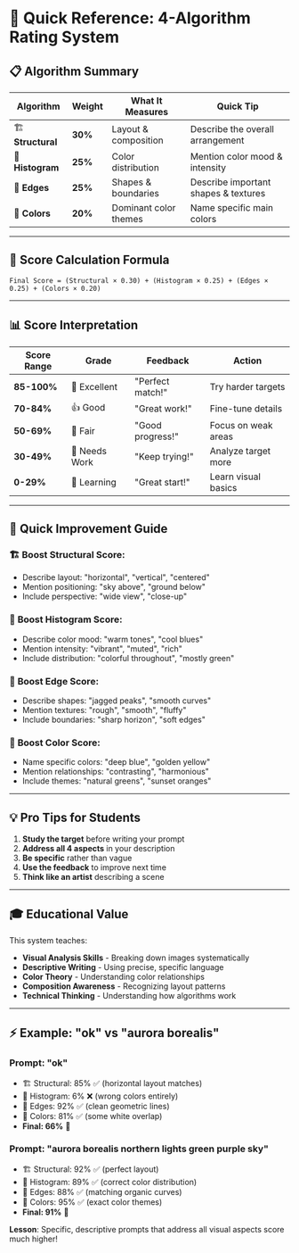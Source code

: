 # 🎯 Quick Reference: 4-Algorithm Rating System

## 📋 **Algorithm Summary**

| Algorithm | Weight | What It Measures | Quick Tip |
|-----------|--------|------------------|-----------|
| 🏗️ **Structural** | **30%** | Layout & composition | Describe the overall arrangement |
| 🎨 **Histogram** | **25%** | Color distribution | Mention color mood & intensity |
| 🔲 **Edges** | **25%** | Shapes & boundaries | Describe important shapes & textures |
| 🌈 **Colors** | **20%** | Dominant color themes | Name specific main colors |

---

## 🧮 **Score Calculation Formula**

```
Final Score = (Structural × 0.30) + (Histogram × 0.25) + (Edges × 0.25) + (Colors × 0.20)
```

---

## 📊 **Score Interpretation**

| Score Range | Grade | Feedback | Action |
|-------------|-------|----------|--------|
| **85-100%** | 🎉 Excellent | "Perfect match!" | Try harder targets |
| **70-84%** | 👍 Good | "Great work!" | Fine-tune details |
| **50-69%** | 🤔 Fair | "Good progress!" | Focus on weak areas |
| **30-49%** | 💪 Needs Work | "Keep trying!" | Analyze target more |
| **0-29%** | 🎯 Learning | "Great start!" | Learn visual basics |

---

## 🚀 **Quick Improvement Guide**

### 🏗️ **Boost Structural Score:**
- Describe layout: "horizontal", "vertical", "centered"
- Mention positioning: "sky above", "ground below"
- Include perspective: "wide view", "close-up"

### 🎨 **Boost Histogram Score:**
- Describe color mood: "warm tones", "cool blues"
- Mention intensity: "vibrant", "muted", "rich"
- Include distribution: "colorful throughout", "mostly green"

### 🔲 **Boost Edge Score:**
- Describe shapes: "jagged peaks", "smooth curves"
- Mention textures: "rough", "smooth", "fluffy"
- Include boundaries: "sharp horizon", "soft edges"

### 🌈 **Boost Color Score:**
- Name specific colors: "deep blue", "golden yellow"
- Mention relationships: "contrasting", "harmonious"
- Include themes: "natural greens", "sunset oranges"

---

## 💡 **Pro Tips for Students**

1. **Study the target** before writing your prompt
2. **Address all 4 aspects** in your description
3. **Be specific** rather than vague
4. **Use the feedback** to improve next time
5. **Think like an artist** describing a scene

---

## 🎓 **Educational Value**

This system teaches:
- **Visual Analysis Skills** - Breaking down images systematically
- **Descriptive Writing** - Using precise, specific language
- **Color Theory** - Understanding color relationships
- **Composition Awareness** - Recognizing layout patterns
- **Technical Thinking** - Understanding how algorithms work

---

## ⚡ **Example: "ok" vs "aurora borealis"**

### Prompt: "ok"
- 🏗️ Structural: 85% ✅ (horizontal layout matches)
- 🎨 Histogram: 6% ❌ (wrong colors entirely)
- 🔲 Edges: 92% ✅ (clean geometric lines)
- 🌈 Colors: 81% ✅ (some white overlap)
- **Final: 66%** 🤔

### Prompt: "aurora borealis northern lights green purple sky"
- 🏗️ Structural: 92% ✅ (perfect layout)
- 🎨 Histogram: 89% ✅ (correct color distribution)
- 🔲 Edges: 88% ✅ (matching organic curves)
- 🌈 Colors: 95% ✅ (exact color themes)
- **Final: 91%** 🎉

**Lesson**: Specific, descriptive prompts that address all visual aspects score much higher!